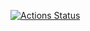 [![Actions Status](https://github.com/formulahendry/vscode-code-runner/actions/workflows/main.yml/badge.svg)](https://github.com/amaan-igs/webdocs/.github/workflows/deploy.yml)
